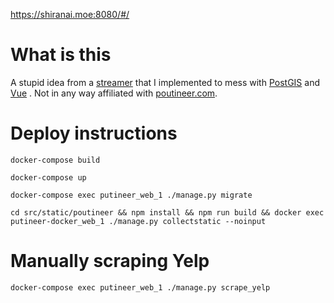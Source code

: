 https://shiranai.moe:8080/#/
# What is this
A stupid idea from a [streamer](http://malf.me/) that I implemented to mess with [PostGIS](https://postgis.net/) and [Vue](https://vuejs.org/) .
Not in any way affiliated with [poutineer.com](http://poutineer.com/).

# Deploy instructions
```
docker-compose build

docker-compose up

docker-compose exec putineer_web_1 ./manage.py migrate

cd src/static/poutineer && npm install && npm run build && docker exec putineer-docker_web_1 ./manage.py collectstatic --noinput
```

# Manually scraping Yelp
`docker-compose exec putineer_web_1 ./manage.py scrape_yelp`
